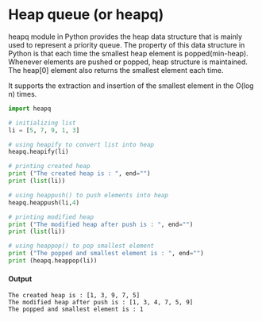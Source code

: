 # Heap queue (or heapq)
heapq module in Python provides the heap data structure that is mainly used to represent a priority queue. The property of this data structure in Python is that each time the smallest heap element is popped(min-heap). Whenever elements are pushed or popped, heap structure is maintained. The heap[0] element also returns the smallest element each time. 

It supports the extraction and insertion of the smallest element in the O(log n) times.

```python
import heapq

# initializing list
li = [5, 7, 9, 1, 3]

# using heapify to convert list into heap
heapq.heapify(li)

# printing created heap
print ("The created heap is : ", end="")
print (list(li))

# using heappush() to push elements into heap
heapq.heappush(li,4)

# printing modified heap
print ("The modified heap after push is : ", end="")
print (list(li))

# using heappop() to pop smallest element
print ("The popped and smallest element is : ", end="")
print (heapq.heappop(li))
```
#### Output
```
The created heap is : [1, 3, 9, 7, 5]
The modified heap after push is : [1, 3, 4, 7, 5, 9]
The popped and smallest element is : 1
```
